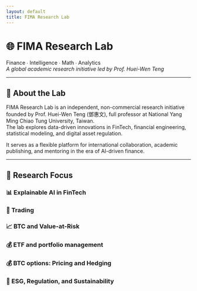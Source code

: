 ```yaml
--- 
layout: default
title: FIMA Research Lab
--- 
```



# 🌐 FIMA Research Lab  
Finance ∙ Intelligence ∙ Math ∙ Analytics  
_A global academic research initiative led by Prof. Huei-Wen Teng_

---

## 🎯 About the Lab

FIMA Research Lab is an independent, non-commercial research initiative founded by Prof. Huei-Wen Teng (鄧惠文), full professor at National Yang Ming Chiao Tung University, Taiwan.  
The lab explores data-driven innovations in FinTech, financial engineering, statistical modeling, and digital asset regulation.

It serves as a flexible platform for international collaboration, academic publishing, and mentoring in the era of AI-driven finance.

---

## 🧭 Research Focus

### 📊 Explainable AI in FinTech


  
### 🧠 Trading

### 📈 BTC and Value-at-Risk

### 💰 ETF and portfolio management  
### 💰 BTC options: Pricing and Hedging
### 🌱 ESG, Regulation, and Sustainability

